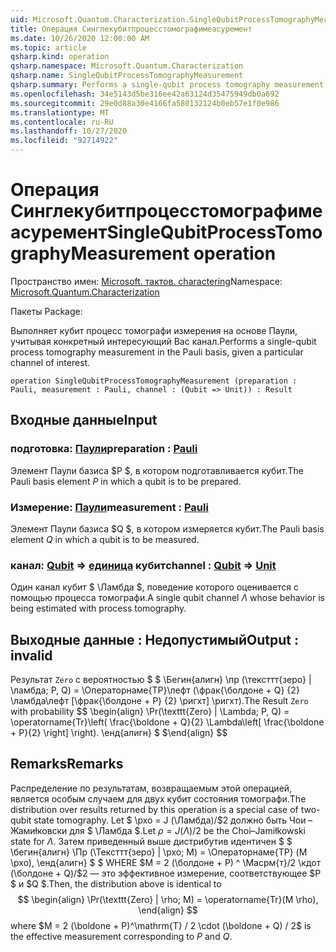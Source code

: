 ```yaml
---
uid: Microsoft.Quantum.Characterization.SingleQubitProcessTomographyMeasurement
title: Операция Синглекубитпроцесстомографимеасуремент
ms.date: 10/26/2020 12:00:00 AM
ms.topic: article
qsharp.kind: operation
qsharp.namespace: Microsoft.Quantum.Characterization
qsharp.name: SingleQubitProcessTomographyMeasurement
qsharp.summary: Performs a single-qubit process tomography measurement in the Pauli basis, given a particular channel of interest.
ms.openlocfilehash: 34e5143d5be316ee42a63124d35475949db0a692
ms.sourcegitcommit: 29e0d88a30e4166fa580132124b0eb57e1f0e986
ms.translationtype: MT
ms.contentlocale: ru-RU
ms.lasthandoff: 10/27/2020
ms.locfileid: "92714922"
---
```

# <a name="singlequbitprocesstomographymeasurement-operation"></a><span data-ttu-id="d3ba3-102">Операция Синглекубитпроцесстомографимеасуремент</span><span class="sxs-lookup"><span data-stu-id="d3ba3-102">SingleQubitProcessTomographyMeasurement operation</span></span>

<span data-ttu-id="d3ba3-103">Пространство имен: [Microsoft. тактов. charactering](xref:Microsoft.Quantum.Characterization)</span><span class="sxs-lookup"><span data-stu-id="d3ba3-103">Namespace: [Microsoft.Quantum.Characterization](xref:Microsoft.Quantum.Characterization)</span></span>

<span data-ttu-id="d3ba3-104">Пакеты [](https://nuget.org/packages/)</span><span class="sxs-lookup"><span data-stu-id="d3ba3-104">Package: [](https://nuget.org/packages/)</span></span>


<span data-ttu-id="d3ba3-105">Выполняет кубит процесс томографи измерения на основе Паули, учитывая конкретный интересующий Вас канал.</span><span class="sxs-lookup"><span data-stu-id="d3ba3-105">Performs a single-qubit process tomography measurement in the Pauli basis, given a particular channel of interest.</span></span>

```qsharp
operation SingleQubitProcessTomographyMeasurement (preparation : Pauli, measurement : Pauli, channel : (Qubit => Unit)) : Result
```


## <a name="input"></a><span data-ttu-id="d3ba3-106">Входные данные</span><span class="sxs-lookup"><span data-stu-id="d3ba3-106">Input</span></span>

### <a name="preparation--pauli"></a><span data-ttu-id="d3ba3-107">подготовка: [Паули](xref:microsoft.quantum.lang-ref.pauli)</span><span class="sxs-lookup"><span data-stu-id="d3ba3-107">preparation : [Pauli](xref:microsoft.quantum.lang-ref.pauli)</span></span>

<span data-ttu-id="d3ba3-108">Элемент Паули базиса $P $, в котором подготавливается кубит.</span><span class="sxs-lookup"><span data-stu-id="d3ba3-108">The Pauli basis element $P$ in which a qubit is to be prepared.</span></span>


### <a name="measurement--pauli"></a><span data-ttu-id="d3ba3-109">Измерение: [Паули](xref:microsoft.quantum.lang-ref.pauli)</span><span class="sxs-lookup"><span data-stu-id="d3ba3-109">measurement : [Pauli](xref:microsoft.quantum.lang-ref.pauli)</span></span>

<span data-ttu-id="d3ba3-110">Элемент Паули базиса $Q $, в котором измеряется кубит.</span><span class="sxs-lookup"><span data-stu-id="d3ba3-110">The Pauli basis element $Q$ in which a qubit is to be measured.</span></span>


### <a name="channel--qubit--unit"></a><span data-ttu-id="d3ba3-111">канал: [Qubit](xref:microsoft.quantum.lang-ref.qubit) => [единица](xref:microsoft.quantum.lang-ref.unit) кубит</span><span class="sxs-lookup"><span data-stu-id="d3ba3-111">channel : [Qubit](xref:microsoft.quantum.lang-ref.qubit) => [Unit](xref:microsoft.quantum.lang-ref.unit)</span></span> 

<span data-ttu-id="d3ba3-112">Один канал кубит $ \Ламбда $, поведение которого оценивается с помощью процесса томографи.</span><span class="sxs-lookup"><span data-stu-id="d3ba3-112">A single qubit channel $\Lambda$ whose behavior is being estimated with process tomography.</span></span>



## <a name="output--__invalidresult__"></a><span data-ttu-id="d3ba3-113">Выходные данные __: <Result> Недопустимый__</span><span class="sxs-lookup"><span data-stu-id="d3ba3-113">Output : __invalid<Result>__</span></span>

<span data-ttu-id="d3ba3-114">Результат `Zero` с вероятностью $ $ \Бегин{алигн} \пр (\тексттт{зеро} | \ламбда; P, Q) = \Операторнаме{ТР}\лефт (\фрак{\болдоне + Q} {2} \ламбда\лефт [\фрак{\болдоне + P} {2} \ригхт] \ригхт).</span><span class="sxs-lookup"><span data-stu-id="d3ba3-114">The Result `Zero` with probability $$ \begin{align} \Pr(\texttt{Zero} | \Lambda; P, Q) = \operatorname{Tr}\left( \frac{\boldone + Q}{2} \Lambda\left[ \frac{\boldone + P}{2} \right] \right).</span></span>
<span data-ttu-id="d3ba3-115">\енд{алигн} $ $</span><span class="sxs-lookup"><span data-stu-id="d3ba3-115">\end{align} $$</span></span>

## <a name="remarks"></a><span data-ttu-id="d3ba3-116">Remarks</span><span class="sxs-lookup"><span data-stu-id="d3ba3-116">Remarks</span></span>

<span data-ttu-id="d3ba3-117">Распределение по результатам, возвращаемым этой операцией, является особым случаем для двух кубит состояния томографи.</span><span class="sxs-lookup"><span data-stu-id="d3ba3-117">The distribution over results returned by this operation is a special case of two-qubit state tomography.</span></span> <span data-ttu-id="d3ba3-118">Let $ \рхо = J (\Ламбда)/$2 должно быть Чои – Жамиłковски для $ \Ламбда $.</span><span class="sxs-lookup"><span data-stu-id="d3ba3-118">Let $\rho = J(\Lambda) / 2$ be the Choi–Jamiłkowski state for $\Lambda$.</span></span> <span data-ttu-id="d3ba3-119">Затем приведенный выше дистрибутив идентичен $ $ \бегин{алигн} \Пр (\Тексттт{зеро} | \рхо; M) = \Операторнаме{ТР} (M \рхо), \енд{алигн} $ $ WHERE $M = 2 (\болдоне + P) ^ \Масрм{т}/2 \кдот (\болдоне + Q)/$2 — это эффективное измерение, соответствующее $P $ и $Q $.</span><span class="sxs-lookup"><span data-stu-id="d3ba3-119">Then, the distribution above is identical to $$ \begin{align} \Pr(\texttt{Zero} | \rho; M) = \operatorname{Tr}(M \rho), \end{align} $$ where $M = 2 (\boldone + P)^\mathrm{T} / 2 \cdot (\boldone + Q) / 2$ is the effective measurement corresponding to $P$ and $Q$.</span></span>